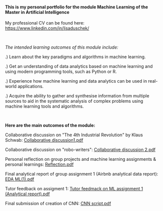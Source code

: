 <h4>This is my personal portfolio for the module Machine Learning of the Master in Artificial Intelligence</h4>

My professional CV can be found here: https://www.linkedin.com/in/lisaduschek/

<br>


<i>The intended learning outcomes of this module include:</i>

.) Learn about the key paradigms and algorithms in machine learning.

.) Get an understanding of data analytics based on machine learning and using modern programming tools, 
   such as Python or R.
   
.) Experience how machine learning and data analytics can be used in real-world applications.

.) Acquire the ability to gather and synthesise information from multiple sources to aid in the 
   systematic analysis of complex problems using machine learning tools and algorithms.

   <br>

 <b>Here are the main outcomes of the module:</b> 

Collaborative discussion on "The 4th Industrial Revolution" by Klaus Schwab:
    [Collaborative discussion1.pdf](https://github.com/LisaDuschek/ML-eportfolio/files/15143069/Collaborative.discussion1.pdf)
    <br>

Collaborative discussion on "robo-writers":
    [Collaborative discussion 2.pdf](https://github.com/LisaDuschek/ML-eportfolio/files/15143071/Collaborative.discussion.2.pdf)
    <br>


Personal reflection on group projects and machine learning assignments & personal learnings:
    [Reflection.pdf](https://github.com/LisaDuschek/ML-eportfolio/files/15143073/Reflection.pdf)
    <br>

Final analytical report of group assignment 1 (Airbnb analytical data report):
    [EDA ML(1).pdf](https://github.com/LisaDuschek/ML-eportfolio/files/15143081/EDA.ML.1.pdf)
    <br>

Tutor feedback on assigment 1:
    [Tutor feedmack on ML assignment 1 (Analytical report).pdf](https://github.com/LisaDuschek/ML-eportfolio/files/15143094/Tutor.feedmack.on.ML.assignment.1.Analytical.report.pdf)
<br>

Final submission of creation of CNN:
    [CNN script.pdf](https://github.com/LisaDuschek/ML-eportfolio/files/15143083/CNN.script.pdf)


    
